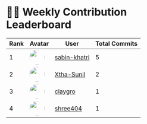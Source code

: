 # 🧑‍💻 Weekly Contribution Leaderboard

| Rank | Avatar | User | Total Commits |
|------|---------|------|----------------|
| 1 | <img src="https://avatars.githubusercontent.com/u/146078808?v=4" width="40" height="40" style="border-radius:50%"/> | [sabin-khatri](https://github.com/sabin-khatri) | 5 |
| 2 | <img src="https://avatars.githubusercontent.com/u/116238476?v=4" width="40" height="40" style="border-radius:50%"/> | [Xtha-Sunil](https://github.com/Xtha-Sunil) | 2 |
| 3 | <img src="https://avatars.githubusercontent.com/u/166215085?v=4" width="40" height="40" style="border-radius:50%"/> | [claygro](https://github.com/claygro) | 1 |
| 4 | <img src="https://avatars.githubusercontent.com/u/72936424?v=4" width="40" height="40" style="border-radius:50%"/> | [shree404](https://github.com/shree404) | 1 |